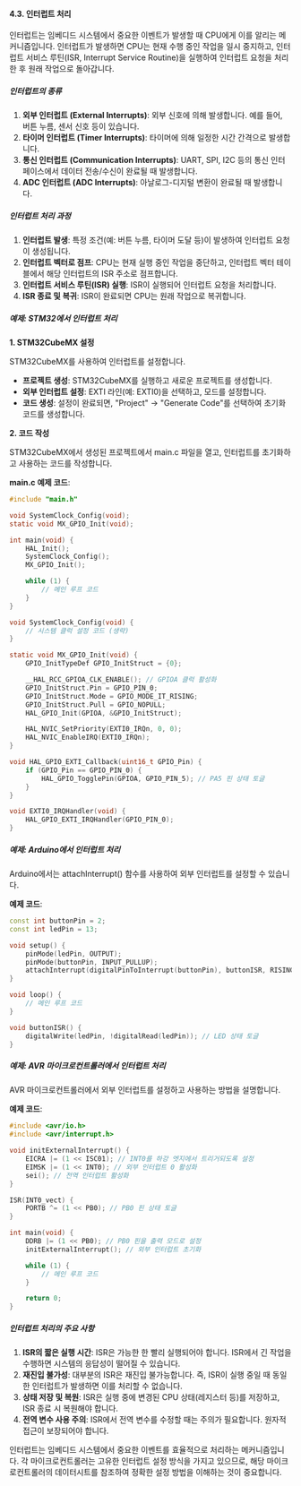 #### 4.3. 인터럽트 처리

인터럽트는 임베디드 시스템에서 중요한 이벤트가 발생할 때 CPU에게 이를 알리는 메커니즘입니다. 인터럽트가 발생하면 CPU는 현재 수행 중인 작업을 일시 중지하고, 인터럽트 서비스 루틴(ISR, Interrupt Service Routine)을 실행하여 인터럽트 요청을 처리한 후 원래 작업으로 돌아갑니다.

##### 인터럽트의 종류

1. **외부 인터럽트 (External Interrupts)**: 외부 신호에 의해 발생합니다. 예를 들어, 버튼 누름, 센서 신호 등이 있습니다.
2. **타이머 인터럽트 (Timer Interrupts)**: 타이머에 의해 일정한 시간 간격으로 발생합니다.
3. **통신 인터럽트 (Communication Interrupts)**: UART, SPI, I2C 등의 통신 인터페이스에서 데이터 전송/수신이 완료될 때 발생합니다.
4. **ADC 인터럽트 (ADC Interrupts)**: 아날로그-디지털 변환이 완료될 때 발생합니다.

##### 인터럽트 처리 과정

1. **인터럽트 발생**: 특정 조건(예: 버튼 누름, 타이머 도달 등)이 발생하여 인터럽트 요청이 생성됩니다.
2. **인터럽트 벡터로 점프**: CPU는 현재 실행 중인 작업을 중단하고, 인터럽트 벡터 테이블에서 해당 인터럽트의 ISR 주소로 점프합니다.
3. **인터럽트 서비스 루틴(ISR) 실행**: ISR이 실행되어 인터럽트 요청을 처리합니다.
4. **ISR 종료 및 복귀**: ISR이 완료되면 CPU는 원래 작업으로 복귀합니다.

##### 예제: STM32에서 인터럽트 처리

**1. STM32CubeMX 설정**

STM32CubeMX를 사용하여 인터럽트를 설정합니다.

- **프로젝트 생성**: STM32CubeMX를 실행하고 새로운 프로젝트를 생성합니다.
- **외부 인터럽트 설정**: EXTI 라인(예: EXTI0)을 선택하고, 모드를 설정합니다.
- **코드 생성**: 설정이 완료되면, "Project" -> "Generate Code"를 선택하여 초기화 코드를 생성합니다.

**2. 코드 작성**

STM32CubeMX에서 생성된 프로젝트에서 main.c 파일을 열고, 인터럽트를 초기화하고 사용하는 코드를 작성합니다.

**main.c 예제 코드**:
```c
#include "main.h"

void SystemClock_Config(void);
static void MX_GPIO_Init(void);

int main(void) {
    HAL_Init();
    SystemClock_Config();
    MX_GPIO_Init();

    while (1) {
        // 메인 루프 코드
    }
}

void SystemClock_Config(void) {
    // 시스템 클럭 설정 코드 (생략)
}

static void MX_GPIO_Init(void) {
    GPIO_InitTypeDef GPIO_InitStruct = {0};

    __HAL_RCC_GPIOA_CLK_ENABLE(); // GPIOA 클럭 활성화
    GPIO_InitStruct.Pin = GPIO_PIN_0;
    GPIO_InitStruct.Mode = GPIO_MODE_IT_RISING;
    GPIO_InitStruct.Pull = GPIO_NOPULL;
    HAL_GPIO_Init(GPIOA, &GPIO_InitStruct);

    HAL_NVIC_SetPriority(EXTI0_IRQn, 0, 0);
    HAL_NVIC_EnableIRQ(EXTI0_IRQn);
}

void HAL_GPIO_EXTI_Callback(uint16_t GPIO_Pin) {
    if (GPIO_Pin == GPIO_PIN_0) {
        HAL_GPIO_TogglePin(GPIOA, GPIO_PIN_5); // PA5 핀 상태 토글
    }
}

void EXTI0_IRQHandler(void) {
    HAL_GPIO_EXTI_IRQHandler(GPIO_PIN_0);
}
```

##### 예제: Arduino에서 인터럽트 처리

Arduino에서는 attachInterrupt() 함수를 사용하여 외부 인터럽트를 설정할 수 있습니다.

**예제 코드**:
```cpp
const int buttonPin = 2;
const int ledPin = 13;

void setup() {
    pinMode(ledPin, OUTPUT);
    pinMode(buttonPin, INPUT_PULLUP);
    attachInterrupt(digitalPinToInterrupt(buttonPin), buttonISR, RISING);
}

void loop() {
    // 메인 루프 코드
}

void buttonISR() {
    digitalWrite(ledPin, !digitalRead(ledPin)); // LED 상태 토글
}
```

##### 예제: AVR 마이크로컨트롤러에서 인터럽트 처리

AVR 마이크로컨트롤러에서 외부 인터럽트를 설정하고 사용하는 방법을 설명합니다.

**예제 코드**:
```c
#include <avr/io.h>
#include <avr/interrupt.h>

void initExternalInterrupt() {
    EICRA |= (1 << ISC01); // INT0를 하강 엣지에서 트리거되도록 설정
    EIMSK |= (1 << INT0); // 외부 인터럽트 0 활성화
    sei(); // 전역 인터럽트 활성화
}

ISR(INT0_vect) {
    PORTB ^= (1 << PB0); // PB0 핀 상태 토글
}

int main(void) {
    DDRB |= (1 << PB0); // PB0 핀을 출력 모드로 설정
    initExternalInterrupt(); // 외부 인터럽트 초기화

    while (1) {
        // 메인 루프 코드
    }

    return 0;
}
```

##### 인터럽트 처리의 주요 사항

1. **ISR의 짧은 실행 시간**: ISR은 가능한 한 빨리 실행되어야 합니다. ISR에서 긴 작업을 수행하면 시스템의 응답성이 떨어질 수 있습니다.
2. **재진입 불가성**: 대부분의 ISR은 재진입 불가능합니다. 즉, ISR이 실행 중일 때 동일한 인터럽트가 발생하면 이를 처리할 수 없습니다.
3. **상태 저장 및 복원**: ISR은 실행 중에 변경된 CPU 상태(레지스터 등)를 저장하고, ISR 종료 시 복원해야 합니다.
4. **전역 변수 사용 주의**: ISR에서 전역 변수를 수정할 때는 주의가 필요합니다. 원자적 접근이 보장되어야 합니다.

인터럽트는 임베디드 시스템에서 중요한 이벤트를 효율적으로 처리하는 메커니즘입니다. 각 마이크로컨트롤러는 고유한 인터럽트 설정 방식을 가지고 있으므로, 해당 마이크로컨트롤러의 데이터시트를 참조하여 정확한 설정 방법을 이해하는 것이 중요합니다.
